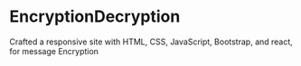 # EncryptionDecryption
Crafted a responsive site with HTML, CSS, JavaScript, Bootstrap, and react, for message Encryption
